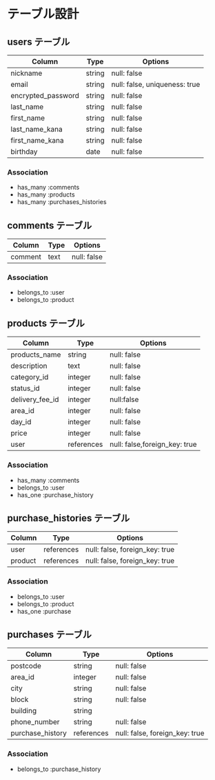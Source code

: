 # テーブル設計

## users テーブル

| Column             | Type    | Options                       |
| --------           | ------  | -----------                   |
| nickname           | string  | null: false                   |
| email              | string  | null: false, uniqueness: true |
| encrypted_password | string  | null: false                   |
| last_name          | string  | null: false                   |
| first_name         | string  | null: false                   |
| last_name_kana     | string  | null: false                   |
| first_name_kana    | string  | null: false                   |
| birthday           | date    | null: false                   |


### Association

- has_many :comments
- has_many :products
- has_many :purchases_histories



## comments テーブル

| Column    | Type   | Options     |
| ------    | ------ | ----------- |
| comment   | text   | null: false |

### Association

- belongs_to :user
- belongs_to :product

## products テーブル

| Column           | Type       | Options                        |
| ------           | ---------- | ------------------------------ |
| products_name    | string     | null: false                    |
| description      | text       | null: false                    |
| category_id      | integer    | null: false                    |
| status_id        | integer    | null: false                    |
| delivery_fee_id  |  integer   | null:false                     |
| area_id          | integer    | null: false                    |
| day_id           | integer    | null: false                    | 
| price            | integer    | null: false                    |
| user             | references | null: false,foreign_key: true   |





### Association

- has_many :comments
- belongs_to :user
- has_one :purchase_history
## purchase_histories テーブル

| Column            | Type       | Options     |
| -------           | ---------- | ----------- |
| user              | references | null: false, foreign_key: true |
| product           | references | null: false, foreign_key: true |



### Association
- belongs_to :user
- belongs_to :product
- has_one    :purchase


## purchases テーブル

| Column           | Type       | Options                        |
| ------           | ---------- | ------------------------------ |
| postcode         | string     | null: false                    |
| area_id          | integer    | null: false                    |
| city             | string     | null: false                    |
| block            | string     | null: false                    |
| building         | string     |                                |
| phone_number     | string     | null: false                    |
| purchase_history | references | null: false, foreign_key: true |



### Association

- belongs_to :purchase_history
